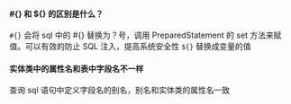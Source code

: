 
#### #{} 和 ${} 的区别是什么？ 

`#{}` 会将 sql 中的 #{} 替换为？号，调用 PreparedStatement 的 set 方法来赋值。可以有效的防止 SQL 注入，提高系统安全性
`${}` 替换成变量的值

#### 实体类中的属性名和表中字段名不一样

查询 sql 语句中定义字段名的别名，别名和实体类的属性名一致